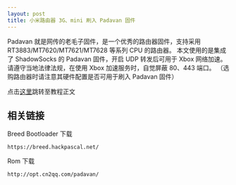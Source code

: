 ```yaml
---
layout: post
title: 小米路由器 3G、mini 刷入 Padavan 固件
---
```


Padavan 就是网传的老毛子固件，是一个优秀的路由器固件，支持采用 RT3883/MT7620/MT7621/MT7628 等系列 CPU 的路由器。
本文使用的是集成了 ShadowSocks 的 Padavan 固件，开启 UDP 转发后可用于 Xbox 网络加速。
请遵守当地法律法规，在使用 Xbox 加速服务时，自觉屏蔽 80、443 端口。
（选购路由器时请注意其硬件配置是否可用于刷入 Padavan 固件）

点击[这里](#正文)跳转至教程正文

## 相关链接
Breed Bootloader 下载
````
https://breed.hackpascal.net/
````
Rom 下载
````
http://opt.cn2qq.com/padavan/
````